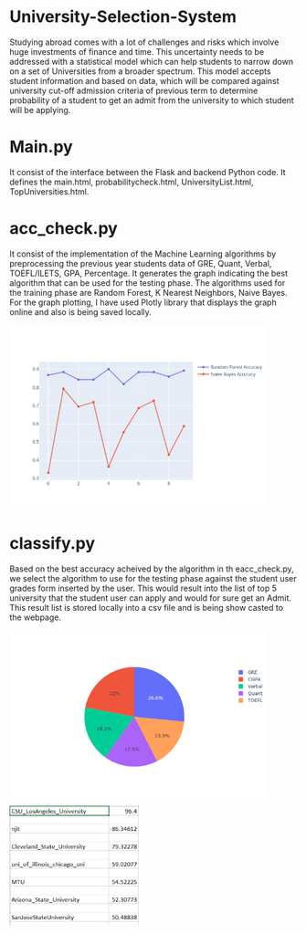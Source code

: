 # University-Selection-System
Studying abroad comes with a lot of challenges and risks which involve huge investments of finance and time. This uncertainty needs to be addressed with a statistical model which can help students to narrow down on a set of Universities from a broader spectrum. This model accepts student information and based on data, which will be compared against university cut-off admission criteria of previous term to determine probability of a student to get an admit from the university to which student will be applying.

# Main.py 
It consist of the interface between the Flask and backend Python code. It defines the main.html, probabilitycheck.html, UniversityList.html, TopUniversities.html. 

# acc_check.py
It consist of the implementation of the Machine Learning algorithms by preprocessing the previous year students data of GRE, Quant, Verbal, TOEFL/ILETS, GPA, Percentage. It generates the graph indicating the best algorithm that can be used for the testing phase. The algorithms used for the training phase are Random Forest, K Nearest Neighbors, Naive Bayes. For the graph plotting, I have used Plotly library that displays the graph online and also is being saved locally.


<img src="https://github.com/nikkas27/University-Selection-System/blob/main/Acc_Stanford_University_maxdepth%3D4_estimators%3D250_randomstate%3D50_criterion%3Dgini.png" width="90%"></img> 


# classify.py
Based on the best accuracy acheived by the algorithm in th eacc_check.py, we select the algorithm to use for the testing phase against the student user grades form inserted by the user. This would result into the list of top 5 university that the student user can apply and would for sure get an Admit. This result list is stored locally into a csv file and is being show casted to the webpage. 


<img src="https://github.com/nikkas27/University-Selection-System/blob/main/importance.png" width="90%"></img> 


<img src="https://github.com/nikkas27/University-Selection-System/blob/main/Output.png" width="45%"></img> 


